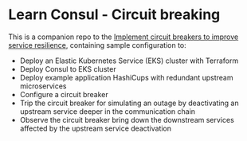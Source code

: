 # Learn Consul - Circuit breaking

This is a companion repo to the [Implement circuit breakers to improve service resilience](https://developer.hashicorp.com/consul/tutorials/resiliency/service-mesh-circuit-breaking), containing sample configuration to:

- Deploy an Elastic Kubernetes Service (EKS) cluster with Terraform
- Deploy Consul to EKS cluster
- Deploy example application HashiCups with redundant upstream microservices
- Configure a circuit breaker
- Trip the circuit breaker for simulating an outage by deactivating an upstream service deeper in the communication chain
- Observe the circuit breaker bring down the downstream services affected by the upstream service deactivation